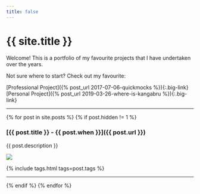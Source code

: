 ```yaml
---
title: false
---
```


# {{ site.title }}

Welcome! This is a portfolio of my favourite projects that I have undertaken over the years.

Not sure where to start? Check out my favourite:

[Professional Project]({% post_url 2017-07-06-quickmocks %}){:.big-link}
[Personal Project]({% post_url 2019-03-26-where-is-kangabru %}){:.big-link}

---

{% for post in site.posts %}
{% if post.hidden != 1 %}

### [{{ post.title }} - {{ post.when }}]({{ post.url }})

{{ post.description }}

<img class="image-medium" src="{{ post.image_url }}"/>

{% include tags.html tags=post.tags %}

---

{% endif %}
{% endfor %}
